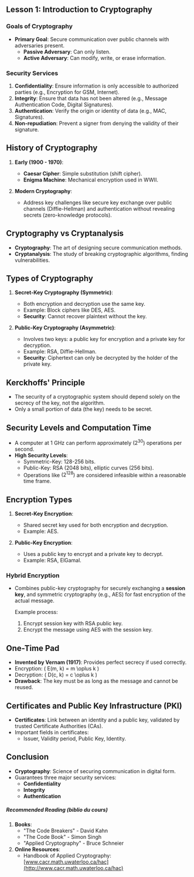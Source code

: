## Lesson 1: Introduction to Cryptography

### Goals of Cryptography
- **Primary Goal**: Secure communication over public channels with adversaries present.
  - **Passive Adversary**: Can only listen.
  - **Active Adversary**: Can modify, write, or erase information.

### Security Services
1. **Confidentiality**: Ensure information is only accessible to authorized parties (e.g., Encryption for GSM, Internet).
2. **Integrity**: Ensure that data has not been altered (e.g., Message Authentication Code, Digital Signatures).
3. **Authentication**: Verify the origin or identity of data (e.g., MAC, Signatures).
4. **Non-repudiation**: Prevent a signer from denying the validity of their signature.

## History of Cryptography
1. **Early (1900 - 1970)**:
   - **Caesar Cipher**: Simple substitution (shift cipher).
   - **Enigma Machine**: Mechanical encryption used in WWII.

2. **Modern Cryptography**:
   - Address key challenges like secure key exchange over public channels (Diffie-Hellman) and authentication without revealing secrets (zero-knowledge protocols).

## Cryptography vs Cryptanalysis
- **Cryptography**: The art of designing secure communication methods.
- **Cryptanalysis**: The study of breaking cryptographic algorithms, finding vulnerabilities.

## Types of Cryptography
1. **Secret-Key Cryptography (Symmetric)**:
   - Both encryption and decryption use the same key.
   - Example: Block ciphers like DES, AES.
   - **Security**: Cannot recover plaintext without the key.

2. **Public-Key Cryptography (Asymmetric)**:
   - Involves two keys: a public key for encryption and a private key for decryption.
   - Example: RSA, Diffie-Hellman.
   - **Security**: Ciphertext can only be decrypted by the holder of the private key.

## Kerckhoffs' Principle
- The security of a cryptographic system should depend solely on the secrecy of the key, not the algorithm.
- Only a small portion of data (the key) needs to be secret.

## Security Levels and Computation Time
- A computer at 1 GHz can perform approximately $(2^{30})$ operations per second.
- **High Security Levels**:
  - Symmetric-Key: 128-256 bits.
  - Public-Key: RSA (2048 bits), elliptic curves (256 bits).
  - Operations like $(2^{128})$ are considered infeasible within a reasonable time frame.

## Encryption Types
1. **Secret-Key Encryption**:
   - Shared secret key used for both encryption and decryption.
   - Example: AES.
   
2. **Public-Key Encryption**:
   - Uses a public key to encrypt and a private key to decrypt.
   - Example: RSA, ElGamal.

### Hybrid Encryption
- Combines public-key cryptography for securely exchanging a **session key**, and symmetric cryptography (e.g., AES) for fast encryption of the actual message.
  
  Example process:
  1. Encrypt session key with RSA public key.
  2. Encrypt the message using AES with the session key.

## One-Time Pad
- **Invented by Vernam (1917)**: Provides perfect secrecy if used correctly.
- Encryption: \( E(m, k) = m \oplus k \)
- Decryption: \( D(c, k) = c \oplus k \)
- **Drawback**: The key must be as long as the message and cannot be reused.

## Certificates and Public Key Infrastructure (PKI)
- **Certificates**: Link between an identity and a public key, validated by trusted Certificate Authorities (CAs).
- Important fields in certificates: 
  - Issuer, Validity period, Public Key, Identity.

## Conclusion
- **Cryptography**: Science of securing communication in digital form.
- Guarantees three major security services:
  - **Confidentiality**
  - **Integrity**
  - **Authentication**

##### Recommended Reading (biblio du cours)
1. **Books**:
   - "The Code Breakers" - David Kahn
   - "The Code Book" - Simon Singh
   - "Applied Cryptography" - Bruce Schneier
2. **Online Resources**:
   - Handbook of Applied Cryptography: [www.cacr.math.uwaterloo.ca/hac](http://www.cacr.math.uwaterloo.ca/hac)
